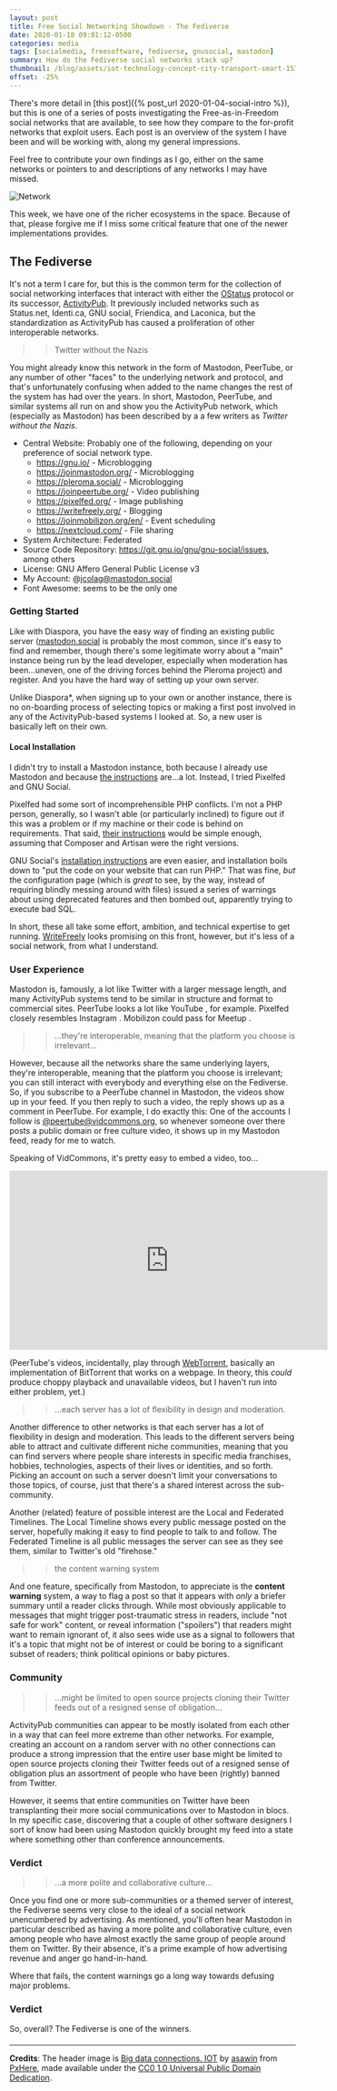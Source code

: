 ```yaml
---
layout: post
title: Free Social Networking Showdown - The Fediverse
date: 2020-01-18 09:01:12-0500
categories: media
tags: [socialmedia, freesoftware, fediverse, gnusocial, mastodon]
summary: How do the Fediverse social networks stack up?
thumbnail: /blog/assets/iot-technology-concept-city-transport-smart-1575603-pxhere.com.jpg
offset: -25%
---
```


There's more detail in [this post]({% post_url 2020-01-04-social-intro %}), but this is one of a series of posts investigating the Free-as-in-Freedom social networks that are available, to see how they compare to the for-profit networks that exploit users.  Each post is an overview of the system I have been and will be working with, along my general impressions.

Feel free to contribute your own findings as I go, either on the same networks or pointers to and descriptions of any networks I may have missed.

![Network](/blog/assets/iot-technology-concept-city-transport-smart-1575603-pxhere.com.jpg "Network")

This week, we have one of the richer ecosystems in the space.  Because of that, please forgive me if I miss some critical feature that one of the newer implementations provides.

## The Fediverse

It's not a term I care for, but this is the common term for the collection of social networking interfaces that interact with either the [OStatus](https://en.wikipedia.org/wiki/OStatus) protocol or its successor, [ActivityPub](https://en.wikipedia.org/wiki/ActivityPub).  It previously included networks such as Status.net, Identi.ca, GNU social, Friendica, and Laconica, but the standardization as ActivityPub has caused a proliferation of other interoperable networks.

 > > Twitter without the Nazis

You might already know this network in the form of Mastodon, PeerTube, or any number of other "faces" to the underlying network and protocol, and that's unfortunately confusing when added to the name changes the rest of the system has had over the years.  In short, Mastodon, PeerTube, and similar systems all run on and show you the ActivityPub network, which (especially as Mastodon) has been described by a a few writers as *Twitter without the Nazis*.

 * Central Website:  Probably one of the following, depending on your preference of social network type.
   - <https://gnu.io/> - Microblogging
   - <https://joinmastodon.org/> - Microblogging
   - <https://pleroma.social/> - Microblogging
   - <https://joinpeertube.org/> - Video publishing
   - <https://pixelfed.org/> - Image publishing
   - <https://writefreely.org/> - Blogging
   - <https://joinmobilizon.org/en/> - Event scheduling
   - <https://nextcloud.com/> - File sharing
 * System Architecture:  Federated
 * Source Code Repository:  <https://git.gnu.io/gnu/gnu-social/issues>, among others
 * License:  GNU Affero General Public License v3
 * My Account:  @jcolag@mastodon.social 
 * Font Awesome:  [<i class="fab fa-mastodon"></i>](https://fontawesome.com/icons/mastodon?style=brands) seems to be the only one

### Getting Started

Like with Diaspora, you have the easy way of finding an existing public server ([mastodon.social](https://mastodon.social) is probably the most common, since it's easy to find and remember, though there's some legitimate worry about a "main" instance being run by the lead developer, especially when moderation has been...uneven, one of the driving forces behind the Pleroma project) and register.  And you have the hard way of setting up your own server.

Unlike Diaspora*, when signing up to your own or another instance, there is no on-boarding process of selecting topics or making a first post involved in any of the ActivityPub-based systems I looked at.  So, a new user is basically left on their own.

#### Local Installation

I didn't try to install a Mastodon instance, both because I already use Mastodon and because [the instructions](https://docs.joinmastodon.org/admin/install/) are...a lot.  Instead, I tried Pixelfed and GNU Social.

Pixelfed had some sort of incomprehensible PHP conflicts.  I'm not a PHP person, generally, so I wasn't able (or particularly inclined) to figure out if this was a problem or if my machine or their code is behind on requirements.  That said, [their instructions](https://docs.pixelfed.org/installing-pixelfed/) would be simple enough, assuming that Composer and Artisan were the right versions.

GNU Social's [installation instructions](https://git.gnu.io/gnu/gnu-social/blob/master/INSTALL) are even easier, and installation boils down to "put the code on your website that can run PHP."  That was fine, *but* the configuration page (which is *great* to see, by the way, instead of requiring blindly messing around with files) issued a series of warnings about using deprecated features and then bombed out, apparently trying to execute bad SQL.

In short, these all take some effort, ambition, and technical expertise to get running.  [WriteFreely](https://writefreely.org/start) looks promising on this front, however, but it's less of a social network, from what I understand.

### User Experience

Mastodon is, famously, a lot like Twitter with a larger message length, and many ActivityPub systems tend to be similar in structure and format to commercial sites.  PeerTube looks a lot like YouTube <i class="fab fa-youtube"></i>, for example.  Pixelfed closely resembles Instagram <i class="fab fa-instagram"></i>.  Mobilizon could pass for Meetup <i class="fab fa-meetup"></i>.

 > > ...they're interoperable, meaning that the platform you choose is irrelevant...

However, because all the networks share the same underlying layers, they're interoperable, meaning that the platform you choose is irrelevant; you can still interact with everybody and everything else on the Fediverse.  So, if you subscribe to a PeerTube channel in Mastodon, the videos show up in your feed.  If you then reply to such a video, the reply shows up as a comment in PeerTube.  For example, I do exactly this:  One of the accounts I follow is [@peertube@vidcommons.org](https://vidcommons.org/accounts/peertube), so whenever someone over there posts a public domain or free culture video, it shows up in my Mastodon feed, ready for me to watch.

Speaking of VidCommons, it's pretty easy to embed a video, too...

<iframe width="560" height="315" sandbox="allow-same-origin allow-scripts" src="https://vidcommons.org/videos/embed/c864d88c-f45c-4d6f-9312-e1761bb9596f" frameborder="0" allowfullscreen></iframe>

(PeerTube's videos, incidentally, play through [WebTorrent](https://webtorrent.io/), basically an implementation of BitTorrent that works on a webpage.  In theory, this *could* produce choppy playback and unavailable videos, but I haven't run into either problem, yet.)

 > > ...each server has a lot of flexibility in design and moderation.

Another difference to other networks is that each server has a lot of flexibility in design and moderation.  This leads to the different servers being able to attract and cultivate different niche communities, meaning that you can find servers where people share interests in specific media franchises, hobbies, technologies, aspects of their lives or identities, and so forth.  Picking an account on such a server doesn't limit your conversations to those topics, of course, just that there's a shared interest across the sub-community.

Another (related) feature of possible interest are the Local and Federated Timelines.  The Local Timeline shows every public message posted on the server, hopefully making it easy to find people to talk to and follow.  The Federated Timeline is all public messages the server can see as they see them, similar to Twitter's old "firehose."

 > > the content warning system

And one feature, specifically from Mastodon, to appreciate is the **content warning** system, a way to flag a post so that it appears with *only* a briefer summary until a reader clicks through.  While most obviously applicable to messages that might trigger post-traumatic stress in readers, include "not safe for work" content, or reveal information ("spoilers") that readers might want to remain ignorant of, it also sees wide use as a signal to followers that it's a topic that might not be of interest or could be boring to a significant subset of readers; think political opinions or baby pictures.

### Community

 > > ...might be limited to open source projects cloning their Twitter feeds out of a resigned sense of obligation...

ActivityPub communities can appear to be mostly isolated from each other in a way that can feel more extreme than other networks.  For example, creating an account on a random server with no other connections can produce a strong impression that the entire user base might be limited to open source projects cloning their Twitter feeds out of a resigned sense of obligation plus an assortment of people who have been (rightly) banned from Twitter.

However, it seems that entire communities on Twitter have been transplanting their more social communications over to Mastodon in blocs.  In my specific case, discovering that a couple of other software designers I sort of know had been using Mastodon quickly brought my feed into a state where something other than conference announcements.

### Verdict <i class="far fa-thumbs-up"></i>

 > > ...a more polite and collaborative culture...

Once you find one or more sub-communities or a themed server of interest, the Fediverse seems very close to the ideal of a social network unencumbered by advertising.  As mentioned, you'll often hear Mastodon in particular described as having a more polite and collaborative culture, even among people who have almost exactly the same group of people around them on Twitter.  By their absence, it's a prime example of how advertising revenue and anger go hand-in-hand.

Where that fails, the content warnings go a long way towards defusing major problems.

### Verdict <i class="far fa-thumbs-down"></i>

So, overall?  The Fediverse is one of the winners.

#### <i class="fab fa-mastodon"></i>

* * *

**Credits**: The header image is [Big data connections. IOT](https://pxhere.com/en/photo/1575603) by [asawin](https://pxhere.com/en/photographer/2102671) from [PxHere](https://pxhere.com), made available under the [CC0 1.0 Universal Public Domain Dedication](https://creativecommons.org/publicdomain/zero/1.0/).
